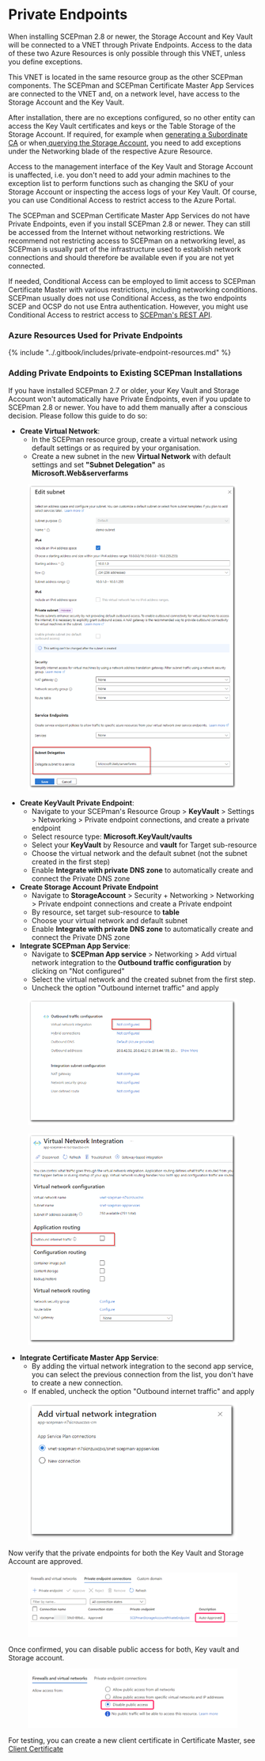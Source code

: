 # Private Endpoints

When installing SCEPman 2.8 or newer, the Storage Account and Key Vault will be connected to a VNET through Private Endpoints. Access to the data of these two Azure Resources is only possible through this VNET, unless you define exceptions.

This VNET is located in the same resource group as the other SCEPman components. The SCEPman and SCEPman Certificate Master App Services are connected to the VNET and, on a network level, have access to the Storage Account and the Key Vault.

After installation, there are no exceptions configured, so no other entity can access the Key Vault certificates and keys or the Table Storage of the Storage Account. If required, for example when [generating a Subordinate CA](../scepman-deployment/intermediate-certificate.md) or when[ querying the Storage Account](../other/faqs/general.md#how-can-i-programmatically-query-the-storage-account-table), you need to add exceptions under the Networking blade of the respective Azure Resource.

Access to the management interface of the Key Vault and Storage Account is unaffected, i.e. you don't need to add your admin machines to the exception list to perform functions such as changing the SKU of your Storage Account or inspecting the access logs of your Key Vault. Of course, you can use Conditional Access to restrict access to the Azure Portal.

The SCEPman and SCEPman Certificate Master App Services do not have Private Endpoints, even if you install SCEPman 2.8 or newer. They can still be accessed from the Internet without networking restrictions. We recommend not restricting access to SCEPman on a networking level, as SCEPman is usually part of the infrastructure used to establish network connections and should therefore be available even if you are not yet connected.

If needed, Conditional Access can be employed to limit access to SCEPman Certificate Master with various restrictions, including networking conditions. SCEPman usually does not use Conditional Access, as the two endpoints SCEP and OCSP do not use Entra authentication. However, you might use Conditional Access to restrict access to [SCEPman's REST API](../certificate-management/api-certificates/).

### Azure Resources Used for Private Endpoints

{% include "../.gitbook/includes/private-endpoint-resources.md" %}

### Adding Private Endpoints to Existing SCEPman Installations

If you have installed SCEPman 2.7 or older, your Key Vault and Storage Account won't automatically have Private Endpoints, even if you update to SCEPman 2.8 or newer. You have to add them manually after a conscious decision. Please follow this guide to do so:

* **Create Virtual Network**:
  * In the SCEPman resource group, create a virtual network using default settings or as required by your organisation.
  * Create a new subnet in the new **Virtual Network** with default settings and set **"Subnet Delegation"** as **Microsoft.Web\&serverfarms**

<figure><img src="../.gitbook/assets/2024-05-17 13_27_04.png" alt=""><figcaption></figcaption></figure>

* **Create KeyVault Private Endpoint**:
  * Navigate to your SCEPman's Resource Group > **KeyVault** > Settings > Networking > Private endpoint connections, and create a private endpoint
  * Select resource type: **Microsoft.KeyVault/vaults**
  * Select your **KeyVault** by Resource and **vault** for Target sub-resource
  * Choose the virtual network and the default subnet (not the subnet created in the first step)
  * Enable **Integrate with private DNS zone** to automatically create and connect the Private DNS zone
* **Create Storage Account Private Endpoint**
  * Navigate to **StorageAccount** > Security + Networking > Networking > Private endpoint connections and create a Private endpoint
  * By resource, set target sub-resource to **table**
  * Choose your virtual network and default subnet
  * Enable **Integrate with private DNS zone** to automatically create and connect the Private DNS zone
* **Integrate SCEPman App Service**:
  * Navigate to **SCEPman App service** > Networking > Add virtual network integration to the **Outbound traffic configuration** by clicking on "Not configured"
  * Select the virtual network and the created subnet from the first step.
  * Uncheck the option "Outbound internet traffic" and apply

<figure><img src="../.gitbook/assets/2024-05-17 13_43_35.png" alt=""><figcaption></figcaption></figure>

<figure><img src="../.gitbook/assets/2024-05-17 13_52_13.png" alt=""><figcaption></figcaption></figure>

* **Integrate Certificate Master App Service**:
  * By adding the virtual network integration to the second app service, you can select the previous connection from the list, you don't have to create a new connection.
  * If enabled, uncheck the option "Outbound internet traffic" and apply

<figure><img src="../.gitbook/assets/2024-05-17 13_56_09.png" alt=""><figcaption></figcaption></figure>

Now verify that the private endpoints for both the Key Vault and Storage Account are approved.&#x20;

<figure><img src="../.gitbook/assets/image (1) (3).png" alt=""><figcaption></figcaption></figure>

Once confirmed, you can disable public access for both, Key vault and Storage account.

<figure><img src="../.gitbook/assets/image (1) (3) (1).png" alt=""><figcaption></figcaption></figure>

For testing, you can create a new client certificate in Certificate Master, see [Client Certificate](../certificate-management/certificate-master/client-certificate-pkcs-12.md)

